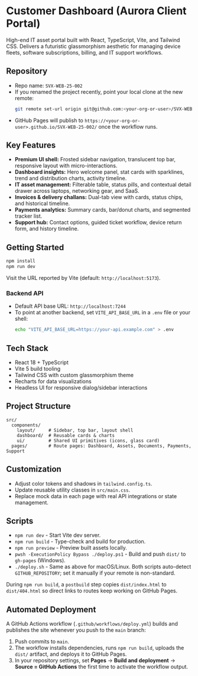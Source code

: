 # Customer Dashboard (Aurora Client Portal)

High-end IT asset portal built with React, TypeScript, Vite, and Tailwind CSS. Delivers a futuristic glassmorphism aesthetic for managing device fleets, software subscriptions, billing, and IT support workflows.

## Repository
- Repo name: `SVX-WEB-25-002`
- If you renamed the project recently, point your local clone at the new remote:
  ```bash
  git remote set-url origin git@github.com:<your-org-or-user>/SVX-WEB-25-002.git
  ```
- GitHub Pages will publish to `https://<your-org-or-user>.github.io/SVX-WEB-25-002/` once the workflow runs.

## Key Features
- **Premium UI shell:** Frosted sidebar navigation, translucent top bar, responsive layout with micro-interactions.
- **Dashboard insights:** Hero welcome panel, stat cards with sparklines, trend and distribution charts, activity timeline.
- **IT asset management:** Filterable table, status pills, and contextual detail drawer across laptops, networking gear, and SaaS.
- **Invoices & delivery challans:** Dual-tab view with cards, status chips, and historical timeline.
- **Payments analytics:** Summary cards, bar/donut charts, and segmented tracker list.
- **Support hub:** Contact options, guided ticket workflow, device return form, and history timeline.

## Getting Started

```bash
npm install
npm run dev
```

Visit the URL reported by Vite (default: `http://localhost:5173`).

### Backend API

- Default API base URL: `http://localhost:7244`
- To point at another backend, set `VITE_API_BASE_URL` in a `.env` file or your shell:
  ```bash
  echo "VITE_API_BASE_URL=https://your-api.example.com" > .env
  ```

## Tech Stack
- React 18 + TypeScript
- Vite 5 build tooling
- Tailwind CSS with custom glassmorphism theme
- Recharts for data visualizations
- Headless UI for responsive dialog/sidebar interactions

## Project Structure

```
src/
  components/
    layout/     # Sidebar, top bar, layout shell
    dashboard/  # Reusable cards & charts
    ui/         # Shared UI primitives (icons, glass card)
  pages/        # Route pages: Dashboard, Assets, Documents, Payments, Support
```

## Customization
- Adjust color tokens and shadows in `tailwind.config.ts`.
- Update reusable utility classes in `src/main.css`.
- Replace mock data in each page with real API integrations or state management.

## Scripts
- `npm run dev` - Start Vite dev server.
- `npm run build` - Type-check and build for production.
- `npm run preview` - Preview built assets locally.
- `pwsh -ExecutionPolicy Bypass ./deploy.ps1` - Build and push `dist/` to `gh-pages` (Windows).
- `./deploy.sh` - Same as above for macOS/Linux.
  Both scripts auto-detect `GITHUB_REPOSITORY`; set it manually if your remote is non-standard.

During `npm run build`, a `postbuild` step copies `dist/index.html` to `dist/404.html` so direct links to routes keep working on GitHub Pages.

## Automated Deployment
A GitHub Actions workflow (`.github/workflows/deploy.yml`) builds and publishes the site whenever you push to the `main` branch:
1. Push commits to `main`.
2. The workflow installs dependencies, runs `npm run build`, uploads the `dist/` artifact, and deploys it to GitHub Pages.
3. In your repository settings, set **Pages** → **Build and deployment** → **Source = GitHub Actions** the first time to activate the workflow output.
